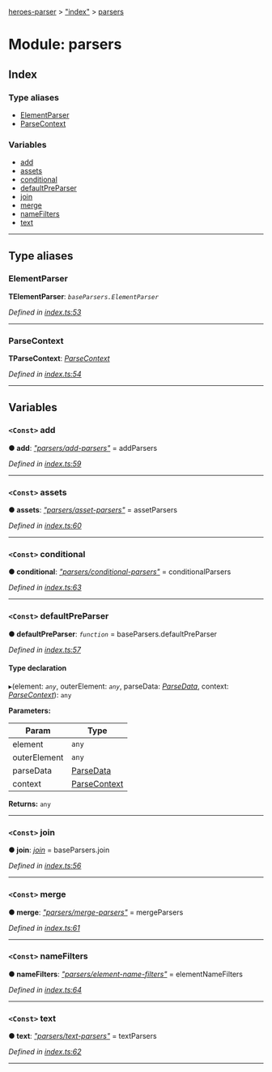 [heroes-parser](../README.md) > ["index"](../modules/_index_.md) > [parsers](../modules/_index_.parsers.md)

# Module: parsers

## Index

### Type aliases

* [ElementParser](_index_.parsers.md#elementparser)
* [ParseContext](_index_.parsers.md#parsecontext)

### Variables

* [add](_index_.parsers.md#add)
* [assets](_index_.parsers.md#assets)
* [conditional](_index_.parsers.md#conditional)
* [defaultPreParser](_index_.parsers.md#defaultpreparser)
* [join](_index_.parsers.md#join)
* [merge](_index_.parsers.md#merge)
* [nameFilters](_index_.parsers.md#namefilters)
* [text](_index_.parsers.md#text)

---

## Type aliases

<a id="elementparser"></a>

###  ElementParser

**ΤElementParser**: *`baseParsers.ElementParser`*

*Defined in [index.ts:53](https://github.com/joeistas/heroes-parser/blob/3b278f6/src/index.ts#L53)*

___
<a id="parsecontext"></a>

###  ParseContext

**ΤParseContext**: *[ParseContext](../interfaces/_parsers_index_.parsecontext.md)*

*Defined in [index.ts:54](https://github.com/joeistas/heroes-parser/blob/3b278f6/src/index.ts#L54)*

___

## Variables

<a id="add"></a>

### `<Const>` add

**● add**: *[&quot;parsers/add-parsers&quot;](_parsers_add_parsers_.md)* =  addParsers

*Defined in [index.ts:59](https://github.com/joeistas/heroes-parser/blob/3b278f6/src/index.ts#L59)*

___
<a id="assets"></a>

### `<Const>` assets

**● assets**: *[&quot;parsers/asset-parsers&quot;](_parsers_asset_parsers_.md)* =  assetParsers

*Defined in [index.ts:60](https://github.com/joeistas/heroes-parser/blob/3b278f6/src/index.ts#L60)*

___
<a id="conditional"></a>

### `<Const>` conditional

**● conditional**: *[&quot;parsers/conditional-parsers&quot;](_parsers_conditional_parsers_.md)* =  conditionalParsers

*Defined in [index.ts:63](https://github.com/joeistas/heroes-parser/blob/3b278f6/src/index.ts#L63)*

___
<a id="defaultpreparser"></a>

### `<Const>` defaultPreParser

**● defaultPreParser**: *`function`* =  baseParsers.defaultPreParser

*Defined in [index.ts:57](https://github.com/joeistas/heroes-parser/blob/3b278f6/src/index.ts#L57)*

#### Type declaration
▸(element: *`any`*, outerElement: *`any`*, parseData: *[ParseData](../interfaces/_parse_data_.parsedata.md)*, context: *[ParseContext](../interfaces/_parsers_index_.parsecontext.md)*): `any`

**Parameters:**

| Param | Type |
| ------ | ------ |
| element | `any` |
| outerElement | `any` |
| parseData | [ParseData](../interfaces/_parse_data_.parsedata.md) |
| context | [ParseContext](../interfaces/_parsers_index_.parsecontext.md) |

**Returns:** `any`

___
<a id="join"></a>

### `<Const>` join

**● join**: *[join](_parsers_index_.md#join)* =  baseParsers.join

*Defined in [index.ts:56](https://github.com/joeistas/heroes-parser/blob/3b278f6/src/index.ts#L56)*

___
<a id="merge"></a>

### `<Const>` merge

**● merge**: *[&quot;parsers/merge-parsers&quot;](_parsers_merge_parsers_.md)* =  mergeParsers

*Defined in [index.ts:61](https://github.com/joeistas/heroes-parser/blob/3b278f6/src/index.ts#L61)*

___
<a id="namefilters"></a>

### `<Const>` nameFilters

**● nameFilters**: *[&quot;parsers/element-name-filters&quot;](_parsers_element_name_filters_.md)* =  elementNameFilters

*Defined in [index.ts:64](https://github.com/joeistas/heroes-parser/blob/3b278f6/src/index.ts#L64)*

___
<a id="text"></a>

### `<Const>` text

**● text**: *[&quot;parsers/text-parsers&quot;](_parsers_text_parsers_.md)* =  textParsers

*Defined in [index.ts:62](https://github.com/joeistas/heroes-parser/blob/3b278f6/src/index.ts#L62)*

___


